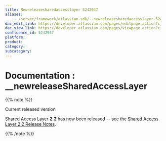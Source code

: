 ```yaml
---
title: Newreleasesharedaccesslayer 5242947
aliases:
    - /server/framework/atlassian-sdk/--newreleasesharedaccesslayer-5242947.html
dac_edit_link: https://developer.atlassian.com/pages/editpage.action?cjm=wozere&pageId=5242947
dac_view_link: https://developer.atlassian.com/pages/viewpage.action?cjm=wozere&pageId=5242947
confluence_id: 5242947
platform:
product:
category:
subcategory:
---
```

# Documentation : \_\_newreleaseSharedAccessLayer

{{% note %}}

Current released version

Shared Access Layer **2.2** has now been released -- see the <a href="/pages/createpage.action?spaceKey=SAL&amp;title=Shared+Access+Layer+2.2+Release+Notes" class="createlink">Shared Access Layer 2.2 Release Notes</a>.

{{% /note %}}

















































































































































































































































































































